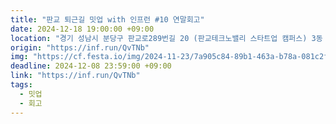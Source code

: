 ```yaml
---
title: "판교 퇴근길 밋업 with 인프런 #10 연말회고"
date: 2024-12-18 19:00:00 +09:00
location: "경기 성남시 분당구 판교로289번길 20 (판교테크노밸리 스타트업 캠퍼스) 3동 5층 인프랩 오피스"
origin: "https://inf.run/QvTNb"
img: "https://cf.festa.io/img/2024-11-23/7a905c84-89b1-463a-b78a-081c2f0d0e96.png"
deadline: 2024-12-08 23:59:00 +09:00 
link: "https://inf.run/QvTNb"
tags:
  - 밋업
  - 회고
---
```

